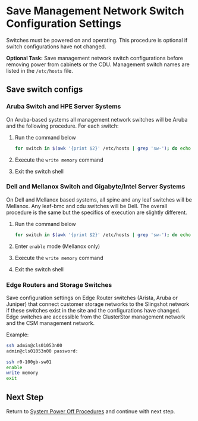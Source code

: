 # Save Management Network Switch Configuration Settings

Switches must be powered on and operating. This procedure is optional if switch configurations have not changed.

**Optional Task:** Save management network switch configurations before removing power from cabinets or the CDU. Management switch names are listed in the `/etc/hosts` file.

## Save switch configs

### Aruba Switch and HPE Server Systems

On Aruba-based systems all management network switches will be Aruba and the following procedure.
For each switch:

1. Run the command below

    ```bash
    for switch in $(awk '{print $2}' /etc/hosts | grep 'sw-'); do echo  "switch ${switch}:" ; ssh admin@$switch; done
    ```

2. Execute the `write memory` command
3. Exit the switch shell

### Dell and Mellanox Switch and Gigabyte/Intel Server Systems

On Dell and Mellanox based systems, all spine and any leaf switches will be Mellanox. Any leaf-bmc and cdu switches will be Dell. The overall procedure is the same but the specifics of execution are slightly different.

1. Run the command below

    ```bash
    for switch in $(awk '{print $2}' /etc/hosts | grep 'sw-'); do echo  "switch ${switch}:" ; ssh admin@$switch; done
    ```

2. Enter `enable` mode (Mellanox only)
3. Execute the `write memory` command
4. Exit the switch shell

### Edge Routers and Storage Switches

Save configuration settings on Edge Router switches (Arista, Aruba or Juniper) that connect customer storage networks to the Slingshot network if these switches exist in the site and the configurations have changed.
Edge switches are accessible from the ClusterStor management network and the CSM management network.

Example:

 ```bash
 ssh admin@cls01053n00
 admin@cls01053n00 password:

 ssh r0-100gb-sw01
 enable
 write memory
 exit
 ```

## Next Step

Return to [System Power Off Procedures](System_Power_Off_Procedures.md) and continue with next step.
